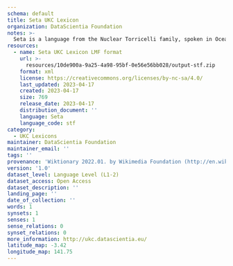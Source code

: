 ```yaml
---
schema: default
title: Seta UKC Lexicon
organization: DataScientia Foundation
notes: >-
  Seta is a language from the Nuclear Torricelli family, spoken in Oceania. The UKC Lexicon of Seta is represented as a lexico-semantic network. It consists of words, word senses, synsets, as well as sense-level and synset-level relationships.
resources:
  - name: Seta UKC Lexicon LMF format
    url: >-
      resources/10de900a-9a25-4a98-95bf-0e56e56bb028/output-stf.zip
    format: xml
    license: https://creativecommons.org/licenses/by-nc-sa/4.0/
    last_updated: 2023-04-17
    created: 2023-04-17
    size: 769
    release_date: 2023-04-17
    distribution_document: ''
    language: Seta
    language_code: stf
category:
  - UKC Lexicons
maintainer: DataScientia Foundation
maintainer_email: ''
tags: ''
provenance: 'Wiktionary 2022.01. by Wikimedia Foundation (http://en.wiktionary.org); Princeton WordNet 2.1 by Princeton University (https://wordnet.princeton.edu)'
version: '1.0'
dataset_level: Language Level (L1-2)
dataset_access: Open Access
dataset_description: ''
landing_page: ''
date_of_collection: ''
words: 1
synsets: 1
senses: 1
sense_relations: 0
synset_relations: 0
more_information: http://ukc.datascientia.eu/
latitude_map: -3.42
longitude_map: 141.75
---
```

